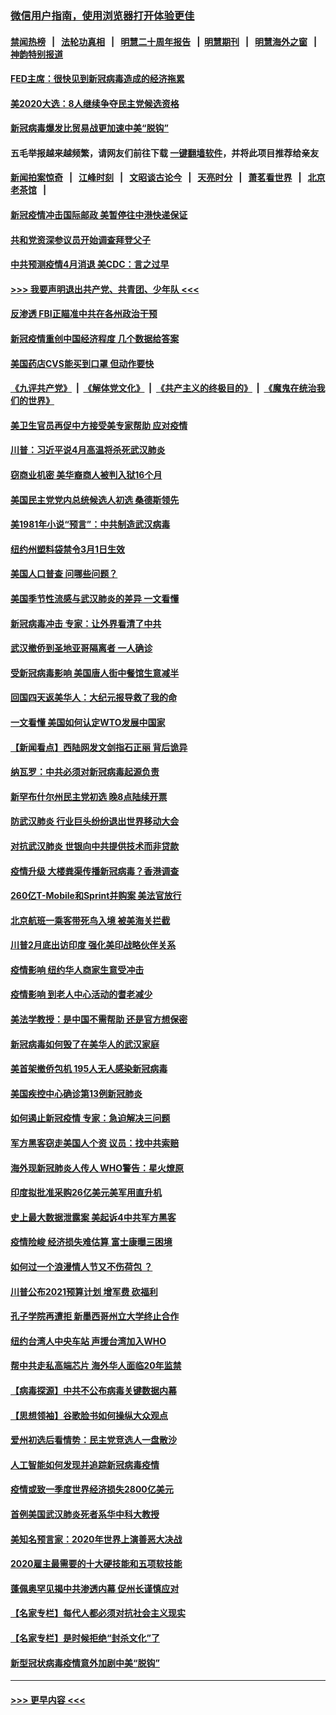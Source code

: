 ### [微信用户指南，使用浏览器打开体验更佳](https://github.com/gfw-breaker/banned-news1/blob/master/indexes/wechat-guide.md?t=0)
#### [禁闻热榜](热点新闻.md?t=0)  &nbsp;&nbsp;|&nbsp;&nbsp; [法轮功真相](https://github.com/gfw-breaker/truth/blob/master/README.md?t=0) &nbsp;&nbsp;|&nbsp;&nbsp; [明慧二十周年报告](https://github.com/gfw-breaker/mh-reports/blob/master/README.md?t=0) &nbsp;&nbsp;|&nbsp;&nbsp;[明慧期刊](https://github.com/gfw-breaker/mh-qikan) &nbsp;&nbsp;|&nbsp;&nbsp; [明慧海外之窗](https://github.com/gfw-breaker/mh-news/blob/master/README.md?t=0) &nbsp;&nbsp;|&nbsp;&nbsp; [神韵特别报道](https://github.com/gfw-breaker/mh-news/blob/master/shenyun.md?t=0)
#### [FED主席：很快见到新冠病毒造成的经济拖累](../pages/nsc412/n11864507.md?t=02130733) 
#### [美2020大选：8人继续争夺民主党候选资格](../pages/nsc412/n11864327.md?t=02130733) 
#### [新冠病毒爆发比贸易战更加速中美“脱钩”](../pages/nsc412/n11864470.md?t=02130733) 
#### 五毛举报越来越频繁，请网友们前往下载 [一键翻墙软件](https://github.com/gfw-breaker/ssr-accounts)，并将此项目推荐给亲友
#### [新闻拍案惊奇](https://github.com/gfw-breaker/banned-news1/blob/master/pages/link4.md) &nbsp;&nbsp;|&nbsp;&nbsp; [江峰时刻](https://github.com/gfw-breaker/banned-news1/blob/master/pages/link4.md) &nbsp;&nbsp;|&nbsp;&nbsp; [文昭谈古论今](https://github.com/gfw-breaker/banned-news1/blob/master/pages/link4.md) &nbsp;&nbsp;|&nbsp;&nbsp; [天亮时分](https://github.com/gfw-breaker/banned-news1/blob/master/pages/link4.md) &nbsp;&nbsp;|&nbsp;&nbsp; [萧茗看世界](https://github.com/gfw-breaker/banned-news1/blob/master/pages/link4.md) &nbsp;&nbsp;|&nbsp;&nbsp; [北京老茶馆](https://github.com/gfw-breaker/banned-news1/blob/master/pages/link4.md) &nbsp;&nbsp;|&nbsp;&nbsp; 
#### [新冠疫情冲击国际邮政 美暂停往中港快递保证](../pages/nsc412/n11864207.md?t=02130733) 
#### [共和党资深参议员开始调查拜登父子](../pages/nsc412/n11863984.md?t=02130733) 
#### [中共预测疫情4月消退 美CDC：言之过早](../pages/nsc412/n11864310.md?t=02130733) 
#### [>>> 我要声明退出共产党、共青团、少年队 <<<](https://github.com/begood0513/goodnews/blob/master/quit/letter.md) 
#### [反渗透 FBI正瞄准中共在各州政治干预](../pages/nsc412/n11864300.md?t=02130733) 
#### [新冠疫情重创中国经济程度 几个数据给答案](../pages/nsc412/n11864203.md?t=02130733) 
#### [美国药店CVS能买到口罩 但动作要快](../pages/nsc412/n11862438.md?t=02130733) 
#### [《九评共产党》](https://github.com/begood0513/9ping.md/blob/master/README.md) &nbsp;|&nbsp; [《解体党文化》](../../../../jtdwh.md/blob/master/README.md)  &nbsp;|&nbsp; [《共产主义的终极目的》](../../../../gczydzjmd.md/blob/master/README.md) &nbsp;|&nbsp; [《魔鬼在统治我们的世界》](../../../../mgztzwmdsj.md/blob/master/README.md) 
#### [美卫生官员再促中方接受美专家帮助 应对疫情](../pages/nsc412/n11864043.md?t=02130733) 
#### [川普：习近平说4月高温将杀死武汉肺炎](../pages/nsc412/n11860814.md?t=02130733) 
#### [窃商业机密 美华裔商人被判入狱16个月](../pages/nsc412/n11863911.md?t=02130733) 
#### [美国民主党党内总统候选人初选 桑德斯领先](../pages/nsc412/n11863475.md?t=02130733) 
#### [美1981年小说“预言”：中共制造武汉病毒](../pages/nsc412/n11863306.md?t=02130733) 
#### [纽约州塑料袋禁令3月1日生效](../pages/nsc412/n11862832.md?t=02130733) 
#### [美国人口普查  问哪些问题？](../pages/nsc412/n11862808.md?t=02130733) 
#### [美国季节性流感与武汉肺炎的差异 一文看懂](../pages/nsc412/n11862428.md?t=02130733) 
#### [新冠病毒冲击 专家：让外界看清了中共](../pages/nsc412/n11862280.md?t=02130733) 
#### [武汉撤侨到圣地亚哥隔离者 一人确诊](../pages/nsc412/n11862460.md?t=02130733) 
#### [受新冠病毒影响 美国唐人街中餐馆生意减半](../pages/nsc412/n11861940.md?t=02130733) 
#### [回国四天返美华人：大纪元报导救了我的命](../pages/nsc412/n11862181.md?t=02130733) 
#### [一文看懂 美国如何认定WTO发展中国家](../pages/nsc412/n11862051.md?t=02130733) 
#### [【新闻看点】西陆网发文剑指石正丽 背后诡异](../pages/nsc412/n11861792.md?t=02130733) 
#### [纳瓦罗：中共必须对新冠病毒起源负责](../pages/nsc412/n11861810.md?t=02130733) 
#### [新罕布什尔州民主党初选 晚8点陆续开票](../pages/nsc412/n11861872.md?t=02130733) 
#### [防武汉肺炎 行业巨头纷纷退出世界移动大会](../pages/nsc412/n11861795.md?t=02130733) 
#### [对抗武汉肺炎 世银向中共提供技术而非贷款](../pages/nsc412/n11861652.md?t=02130733) 
#### [疫情升级 大楼粪渠传播新冠病毒？香港调查](../pages/nsc412/n11861556.md?t=02130733) 
#### [260亿T-Mobile和Sprint并购案 美法官放行](../pages/nsc412/n11861511.md?t=02130733) 
#### [北京航班一乘客带死鸟入境 被美海关拦截](../pages/nsc412/n11861317.md?t=02130733) 
#### [川普2月底出访印度 强化美印战略伙伴关系](../pages/nsc412/n11860557.md?t=02130733) 
#### [疫情影响  纽约华人商家生意受冲击](../pages/nsc412/n11860284.md?t=02130733) 
#### [疫情影响  到老人中心活动的耆老减少](../pages/nsc412/n11860199.md?t=02130733) 
#### [美法学教授：是中国不需帮助 还是官方想保密](../pages/nsc412/n11859492.md?t=02130733) 
#### [新冠病毒如何毁了在美华人的武汉家庭](../pages/nsc412/n11859524.md?t=02130733) 
#### [美首架撤侨包机 195人无人感染新冠病毒](../pages/nsc412/n11859908.md?t=02130733) 
#### [美国疾控中心确诊第13例新冠肺炎](../pages/nsc412/n11859966.md?t=02130733) 
#### [如何遏止新冠疫情 专家：急迫解决三问题](../pages/nsc412/n11859685.md?t=02130733) 
#### [军方黑客窃走美国人个资 议员：找中共索赔](../pages/nsc412/n11859371.md?t=02130733) 
#### [海外现新冠肺炎人传人 WHO警告：星火燎原](../pages/nsc412/n11859252.md?t=02130733) 
#### [印度拟批准采购26亿美元美军用直升机](../pages/nsc412/n11859143.md?t=02130733) 
#### [史上最大数据泄露案 美起诉4中共军方黑客](../pages/nsc412/n11859115.md?t=02130733) 
#### [疫情险峻 经济损失难估算 富士康曝三困境](../pages/nsc412/n11859120.md?t=02130733) 
#### [如何过一个浪漫情人节又不伤荷包 ？](../pages/nsc412/n11858969.md?t=02130733) 
#### [川普公布2021预算计划 增军费 砍福利](../pages/nsc412/n11859012.md?t=02130733) 
#### [孔子学院再遭拒 新墨西哥州立大学终止合作](../pages/nsc412/n11858661.md?t=02130733) 
#### [纽约台湾人中央车站  声援台湾加入WHO](../pages/nsc412/n11857757.md?t=02130733) 
#### [帮中共走私高端芯片 海外华人面临20年监禁](../pages/nsc412/n11855016.md?t=02130733) 
#### [【病毒探源】中共不公布病毒关键数据内幕](../pages/nsc412/n11856584.md?t=02130733) 
#### [【思想领袖】谷歌脸书如何操纵大众观点](../pages/nsc412/n11680874.md?t=02130733) 
#### [爱州初选后看情势：民主党竞选人一盘散沙](../pages/nsc412/n11856557.md?t=02130733) 
#### [人工智能如何发现并追踪新冠病毒疫情](../pages/nsc412/n11856398.md?t=02130733) 
#### [疫情或致一季度世界经济损失2800亿美元](../pages/nsc412/n11855639.md?t=02130733) 
#### [首例美国武汉肺炎死者系华中科大教授](../pages/nsc412/n11855500.md?t=02130733) 
#### [美知名预言家：2020年世界上演善恶大决战](../pages/nsc412/n11855418.md?t=02130733) 
#### [2020雇主最需要的十大硬技能和五项软技能](../pages/nsc412/n11850953.md?t=02130733) 
#### [蓬佩奥罕见揭中共渗透内幕 促州长谨慎应对](../pages/nsc412/n11854685.md?t=02130733) 
#### [【名家专栏】每代人都必须对抗社会主义现实](../pages/nsc412/n11831412.md?t=02130733) 
#### [【名家专栏】是时候拒绝“封杀文化”了](../pages/nsc412/n11814093.md?t=02130733) 
#### [新型冠状病毒疫情意外加剧中美“脱钩”](../pages/nsc412/n11854475.md?t=02130733) 

----
#### [ >>> 更早内容 <<< ](../indexes/nsc412-earlier.md)
